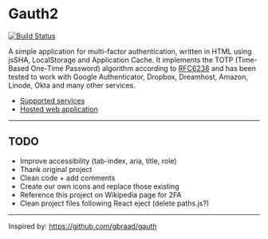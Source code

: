 # Gauth2

[![Build Status](https://api.travis-ci.org/rpellerin/gauth2.svg?branch=master)](https://travis-ci.org/rpellerin/gauth2)

A simple application for multi-factor authentication, written in HTML using
jsSHA, LocalStorage and Application Cache. It implements the
TOTP (Time-Based One-Time Password) algorithm according to [RFC6238](https://tools.ietf.org/html/rfc6238)
and has been tested to work with Google Authenticator, Dropbox, Dreamhost,
Amazon, Linode, Okta and many other services.

- [Supported services](https://github.com/gbraad/gauth/wiki/Supported-services)
- [Hosted web application](https://romainpellerin.eu/gauth2)

---

## TODO

- Improve accessibility (tab-index, aria, title, role)
- Thank original project
- Clean code + add comments
- Create our own icons and replace those existing
- Reference this project on Wikipedia page for 2FA
- Clean project files following React eject (delete paths.js?)

---

Inspired by: https://github.com/gbraad/gauth
